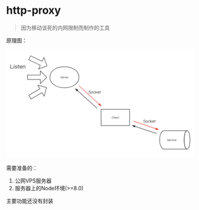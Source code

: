 # http-proxy

> 因为移动该死的内网限制而制作的工具

原理图：

<img src="https://raw.githubusercontent.com/zjhch123/http-proxy/master/doc/demo.png" width="600"/>

需要准备的：
1. 公网VPS服务器
2. 服务器上的Node环境(>=8.0)

主要功能还没有封装
